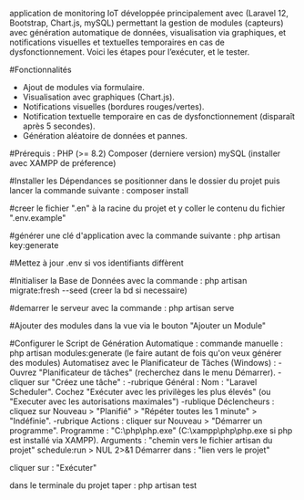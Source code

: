 application de monitoring IoT développée principalement  avec (Laravel 12, Bootstrap, Chart.js, mySQL) permettant la gestion de modules (capteurs) avec génération automatique de données, visualisation via graphiques, et notifications visuelles et textuelles temporaires en cas de dysfonctionnement. Voici les étapes pour l’exécuter, et le tester.

#Fonctionnalités
- Ajout de modules via formulaire.
- Visualisation avec graphiques (Chart.js).
- Notifications visuelles (bordures rouges/vertes).
- Notification textuelle temporaire en cas de       dysfonctionnement (disparaît après 5 secondes).
- Génération aléatoire de données et pannes.

#Prérequis :
PHP (>= 8.2)
Composer (derniere version)
mySQL (installer avec XAMPP de préference)

#Installer les Dépendances
se positionner dans le dossier du projet puis lancer la commande suivante :
composer install

#creer le fichier ".en" à la racine du projet et y coller le contenu du fichier ".env.example"

#générer une clé d'application avec la commande suivante :
php artisan key:generate

#Mettez à jour .env si vos identifiants diffèrent

#Initialiser la Base de Données avec la commande :
php artisan migrate:fresh --seed  (creer la bd si necessaire)


#demarrer le serveur avec la commande :
php artisan serve

#Ajouter des modules dans la vue via le bouton "Ajouter un Module"

#Configurer le Script de Génération Automatique :
commande manuelle : php artisan modules:generate (le faire autant de fois qu'on veux générer des modules)
Automatisez avec le Planificateur de Tâches (Windows) :
-Ouvrez "Planificateur de tâches" (recherchez dans le menu Démarrer).
-cliquer sur "Créez une tâche" :
-rubrique Général :
Nom : "Laravel Scheduler".
Cochez "Exécuter avec les privilèges les plus élevés" (ou "Executer avec les autorisations maximales")
-rublique Déclencheurs :
cliquez sur Nouveau > "Planifié" > "Répéter toutes les 1 minute" > "Indéfinie".
-rubrique Actions :
cliquer sur Nouveau > "Démarrer un programme".
Programme : "C:\php\php.exe" (C:\xampp\php\php.exe si php est installé via XAMPP).
Arguments : "chemin vers le fichier artisan du projet" schedule:run > NUL 2>&1
Démarrer dans : "lien vers le projet"

cliquer sur : "Exécuter"

dans le terminale du projet taper : php artisan test
